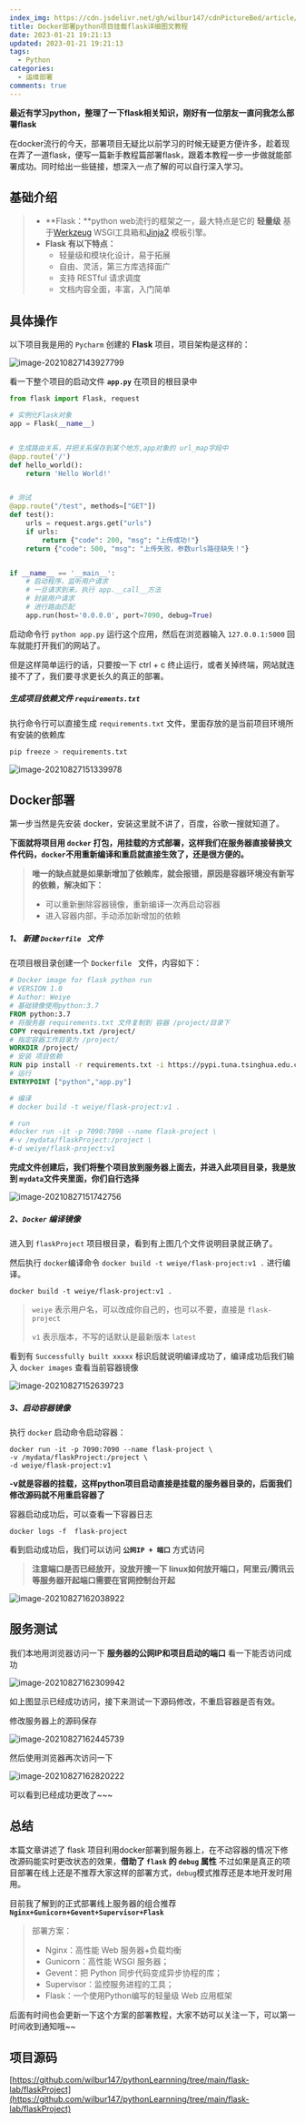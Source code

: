 ```yaml
---
index_img: https://cdn.jsdelivr.net/gh/wilbur147/cdnPictureBed/article/20210827151340.png
title: Docker部署python项目挂载flask详细图文教程
date: 2023-01-21 19:21:13
updated: 2023-01-21 19:21:13
tags:
  - Python
categories:
  - 运维部署
comments: true
---
```


**最近有学习python，整理了一下flask相关知识，刚好有一位朋友一直问我怎么部署flask**

在docker流行的今天，部署项目无疑比以前学习的时候无疑更方便许多，趁着现在弄了一道flask，便写一篇新手教程篇部署flask，跟着本教程一步一步做就能部署成功。同时给出一些链接，想深入一点了解的可以自行深入学习。



## 基础介绍

> - **Flask：**python web流行的框架之一，最大特点是它的 **轻量级** 基于[Werkzeug]() WSGI工具箱和[Jinja2]() 模板引擎。
> - **Flask 有以下特点：**
>   - 轻量级和模块化设计，易于拓展
>   - 自由、灵活，第三方库选择面广
>   - 支持 RESTful 请求调度
>   - 文档内容全面，丰富，入门简单



## 具体操作

以下项目我是用的 `Pycharm` 创建的 **Flask** 项目，项目架构是这样的：

![image-20210827143927799](https://cdn.jsdelivr.net/gh/wilbur147/cdnPictureBed/article/20210827143928.png)



看一下整个项目的启动文件 **`app.py`** 在项目的根目录中

```python
from flask import Flask, request

# 实例化Flask对象
app = Flask(__name__)


# 生成路由关系，并把关系保存到某个地方,app对象的 url_map字段中
@app.route('/')
def hello_world():
    return 'Hello World!'


# 测试
@app.route("/test", methods=["GET"])
def test():
    urls = request.args.get("urls")
    if urls:
        return {"code": 200, "msg": "上传成功!"}
    return {"code": 500, "msg": "上传失败，参数urls路径缺失！"}


if __name__ == '__main__':
    # 启动程序，监听用户请求
    # 一旦请求到来，执行 app.__call__方法
    # 封装用户请求
    # 进行路由匹配
    app.run(host='0.0.0.0', port=7090, debug=True)

```



启动命令行 `python app.py` 运行这个应用，然后在浏览器输入 `127.0.0.1:5000` 回车就能打开我们的网站了。

但是这样简单运行的话，只要按一下 ctrl + c 终止运行，或者关掉终端，网站就连接不了了，我们要寻求更长久的真正的部署。



##### 生成项目依赖文件 `requirements.txt`

执行命令行可以直接生成 `requirements.txt` 文件，里面存放的是当前项目环境所有安装的依赖库

```bash
pip freeze > requirements.txt
```

![image-20210827151339978](https://cdn.jsdelivr.net/gh/wilbur147/cdnPictureBed/article/20210827151340.png)



## Docker部署

第一步当然是先安装 docker，安装这里就不讲了，百度，谷歌一搜就知道了。

**下面就将项目用 `docker` 打包，用挂载的方式部署，这样我们在服务器直接替换文件代码，`docker`不用重新编译和重启就直接生效了，还是很方便的。**

> **唯一的缺点就是如果新增加了依赖库，就会报错，原因是容器环境没有新写的依赖，解决如下：**
>
> - 可以重新删除容器镜像，重新编译一次再启动容器
> - 进入容器内部，手动添加新增加的依赖



##### 1、 新建 `Dockerfile ` 文件

在项目根目录创建一个 `Dockerfile ` 文件，内容如下：

```dockerfile
# Docker image for flask python run
# VERSION 1.0
# Author: Weiye
# 基础镜像使用python:3.7
FROM python:3.7
# 将服务器 requirements.txt 文件复制到 容器 /project/目录下
COPY requirements.txt /project/
# 指定容器工作目录为 /project/
WORKDIR /project/
# 安装 项目依赖
RUN pip install -r requirements.txt -i https://pypi.tuna.tsinghua.edu.cn/simple
# 运行
ENTRYPOINT ["python","app.py"]

# 编译
# docker build -t weiye/flask-project:v1 .

# run
#docker run -it -p 7090:7090 --name flask-project \
#-v /mydata/flaskProject:/project \
#-d weiye/flask-project:v1
```



**完成文件创建后，我们将整个项目放到服务器上面去，并进入此项目目录，我是放到 `mydata`文件夹里面，你们自行选择**

![image-20210827151742756](https://cdn.jsdelivr.net/gh/wilbur147/cdnPictureBed/article/20210827151742.png)



##### 2、`Docker` 编译镜像

进入到 `flaskProject` 项目根目录，看到有上图几个文件说明目录就正确了。

然后执行 `docker`编译命令 `docker build -t weiye/flask-project:v1 .` 进行编译。

```basic
docker build -t weiye/flask-project:v1 .
```



> `weiye` 表示用户名，可以改成你自己的，也可以不要，直接是 `flask-project`
>
> `v1` 表示版本，不写的话默认是最新版本 `latest` 



看到有 `Successfully built xxxxx` 标识后就说明编译成功了，编译成功后我们输入 `docker images` 查看当前容器镜像

![image-20210827152639723](https://cdn.jsdelivr.net/gh/wilbur147/cdnPictureBed/article/20210827152639.png)



##### 3、启动容器镜像

执行 `docker` 启动命令启动容器：

```basic
docker run -it -p 7090:7090 --name flask-project \
-v /mydata/flaskProject:/project \
-d weiye/flask-project:v1
```

**-v就是容器的挂载，这样python项目启动直接是挂载的服务器目录的，后面我们修改源码就不用重启容器了**

容器启动成功后，可以查看一下容器日志

```basic
docker logs -f  flask-project
```

看到启动成功后，我们可以访问 **`公网IP + 端口`** 方式访问

> **注意端口是否已经放开，没放开搜一下 linux如何放开端口，阿里云/腾讯云等服务器开起端口需要在官网控制台开起**

![image-20210827162038922](https://cdn.jsdelivr.net/gh/wilbur147/cdnPictureBed/article/20210827162039.png)



## 服务测试

我们本地用浏览器访问一下 **服务器的公网IP和项目启动的端口** 看一下能否访问成功

![image-20210827162309942](https://cdn.jsdelivr.net/gh/wilbur147/cdnPictureBed/article/20210827162310.png)



如上图显示已经成功访问，接下来测试一下源码修改，不重启容器是否有效。

修改服务器上的源码保存

![image-20210827162445739](https://cdn.jsdelivr.net/gh/wilbur147/cdnPictureBed/article/20210827162445.png)



然后使用浏览器再次访问一下

![image-20210827162820222](https://cdn.jsdelivr.net/gh/wilbur147/cdnPictureBed/article/20210827162820.png)



可以看到已经成功更改了~~~



## 总结

本篇文章讲述了 flask 项目利用docker部署到服务器上，在不动容器的情况下修改源码能实时更改状态的效果，**借助了 `flask` 的 `debug` 属性** 不过如果是真正的项目部署在线上还是不推荐大家这样的部署方式，`debug`模式推荐还是本地开发时用用。

目前我了解到的正式部署线上服务器的组合推荐 **`Nginx+Gunicorn+Gevent+Supervisor+Flask`**

> 部署方案：
>
> - Nginx：高性能 Web 服务器+负载均衡
> - Gunicorn：高性能 WSGI 服务器；
> - Gevent：把 Python 同步代码变成异步协程的库；
> - Supervisor：监控服务进程的工具；
> - Flask：一个使用Python编写的轻量级 Web 应用框架

后面有时间也会更新一下这个方案的部署教程，大家不妨可以关注一下，可以第一时间收到通知哦~~





## 项目源码

[https://github.com/wilbur147/pythonLearnning/tree/main/flask-lab/flaskProject](https://github.com/wilbur147/pythonLearnning/tree/main/flask-lab/flaskProject)









